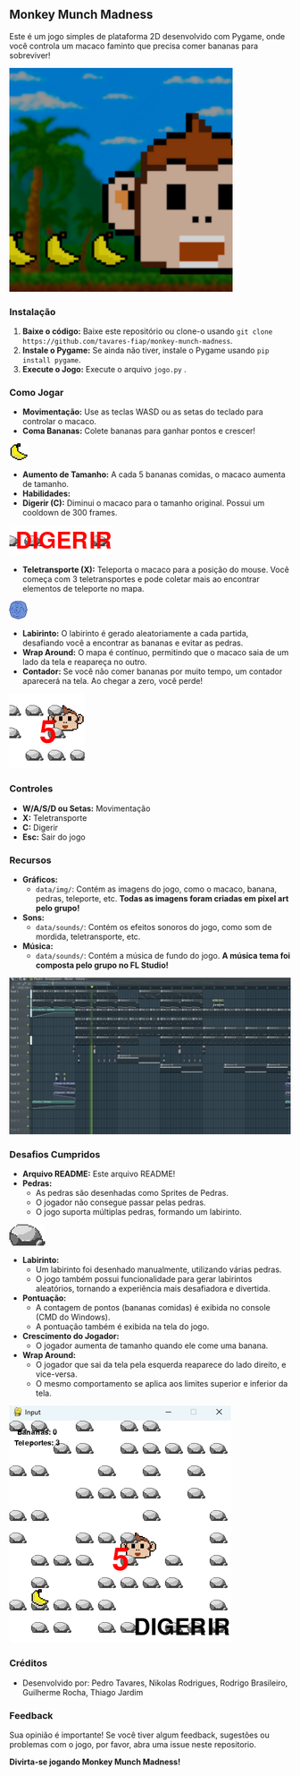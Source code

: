 ## Monkey Munch Madness

Este é um jogo simples de plataforma 2D desenvolvido com Pygame, onde você controla um macaco faminto que precisa comer bananas para sobreviver! 


![Imagem do macaco comendo uma banana](data/img/menu_background.png)

### Instalação

1. **Baixe o código:** Baixe este repositório ou clone-o usando `git clone https://github.com/tavares-fiap/monkey-munch-madness`.
2. **Instale o Pygame:** Se ainda não tiver, instale o Pygame usando `pip install pygame`.
3. **Execute o Jogo:** Execute o arquivo `jogo.py` .

### Como Jogar

* **Movimentação:** Use as teclas WASD ou as setas do teclado para controlar o macaco.
* **Coma Bananas:** Colete bananas para ganhar pontos e crescer!

![Imagem banana](data/img/banana.png)
* **Aumento de Tamanho:** A cada 5 bananas comidas, o macaco aumenta de tamanho.
* **Habilidades:**
* **Digerir (C):** Diminui o macaco para o tamanho original. Possui um cooldown de 300 frames.

![Imagem habilidade digerir](data/img/ilustracao-digerir.png)
* **Teletransporte (X):** Teleporta o macaco para a posição do mouse. Você começa com 3 teletransportes e pode coletar mais ao encontrar elementos de teleporte no mapa. 

![Imagem elemento teleporte](data/img/teleport.png)
* **Labirinto:** O labirinto é gerado aleatoriamente a cada partida, desafiando você a encontrar as bananas e evitar as pedras. 
* **Wrap Around:** O mapa é contínuo, permitindo que o macaco saia de um lado da tela e reapareça no outro.
* **Contador:**  Se você não comer bananas por muito tempo, um contador aparecerá na tela.  Ao chegar a zero, você perde! 

![Imagem do macaco com o contador de tempo](data/img/ilustracao-contador.png)

### Controles

* **W/A/S/D ou Setas:**  Movimentação
* **X:** Teletransporte
* **C:** Digerir
* **Esc:** Sair do jogo

### Recursos

* **Gráficos:**
    * `data/img/`: Contém as imagens do jogo, como o macaco, banana, pedras, teleporte, etc. **Todas as imagens foram criadas em pixel art pelo grupo!**
* **Sons:**
    * `data/sounds/`: Contém os efeitos sonoros do jogo, como som de mordida, teletransporte, etc.
* **Música:**
    * `data/sounds/`: Contém a música de fundo do jogo. **A música tema foi composta pelo grupo no FL Studio!**

![Imagem criacao da musica no FLSTUDIO](data/img/ilustracao-flstudio.png)

### Desafios Cumpridos

* **Arquivo README:** Este arquivo README!
* **Pedras:**  
    * As pedras são desenhadas como Sprites de Pedras.
    * O jogador não consegue passar pelas pedras.
    * O jogo suporta múltiplas pedras, formando um labirinto.

![Imagem PEDRA](data/img/rock1.png)
* **Labirinto:** 
    * Um labirinto foi desenhado manualmente, utilizando várias pedras.
    * O jogo também possui funcionalidade para gerar labirintos aleatórios, tornando a experiência mais desafiadora e divertida.
* **Pontuação:**
    * A contagem de pontos (bananas comidas) é exibida no console (CMD do Windows).
    * A pontuação também é exibida na tela do jogo.
* **Crescimento do Jogador:**  
    * O jogador aumenta de tamanho quando ele come uma banana.
* **Wrap Around:**
    * O jogador que sai da tela pela esquerda reaparece do lado direito, e vice-versa.
    * O mesmo comportamento se aplica aos limites superior e inferior da tela. 

![Imagem do labirinto com o jogador](data/img/ilustracao-labirinto.png)


### Créditos

* Desenvolvido por: Pedro Tavares, Nikolas Rodrigues, Rodrigo Brasileiro, Guilherme Rocha, Thiago Jardim 

### Feedback

Sua opinião é importante! Se você tiver algum feedback, sugestões ou problemas com o jogo, por favor, abra uma issue neste repositorio.

**Divirta-se jogando Monkey Munch Madness!**




